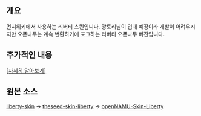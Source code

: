 ## 개요
먼지위키에서 사용하는 리버티 스킨입니다.
광토리님이 입대 예정이라 개발이 어려우시지만 오픈나무는 계속 변환하기에 포크하는 리버티 오픈나무 버전입니다.
## 추가적인 내용
[[자세히 알아보기]](https://onemind.gwto.cc/w/한마음위키%2FLiberty)

## 원본 소스
[liberty-skin](https://github.com/librewiki/liberty-skin) → [theseed-skin-liberty](https://github.com/namu-theseed/theseed-skin-liberty) → [openNAMU-Skin-Liberty](https://github.com/openNAMU/openNAMU-Skin-Liberty)
